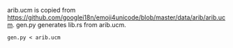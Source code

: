 arib.ucm is copied from https://github.com/googlei18n/emoji4unicode/blob/master/data/arib/arib.ucm.
gen.py generates lib.rs from arib.ucm.

```
gen.py < arib.ucm
```
